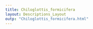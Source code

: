 ```yaml
---
title: Chiloglottis_formicifera
layout: Descriptions_Layout 
outp: "Chiloglottis_formicifera.html"
---
```



